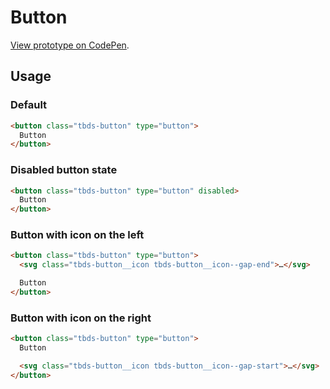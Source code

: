 # Button

[View prototype on CodePen][codepen].

[codepen]: https://codepen.io/thoughtbot/pen/VNdVrK

## Usage

### Default

```html
<button class="tbds-button" type="button">
  Button
</button>
```

### Disabled button state

```html
<button class="tbds-button" type="button" disabled>
  Button
</button>
```

### Button with icon on the left

```html
<button class="tbds-button" type="button">
  <svg class="tbds-button__icon tbds-button__icon--gap-end">…</svg>

  Button
</button>
```

### Button with icon on the right

```html
<button class="tbds-button" type="button">
  Button

  <svg class="tbds-button__icon tbds-button__icon--gap-start">…</svg>
</button>
```

